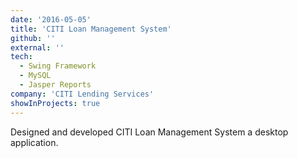 ```yaml
---
date: '2016-05-05'
title: 'CITI Loan Management System'
github: ''
external: ''
tech:
  - Swing Framework
  - MySQL
  - Jasper Reports
company: 'CITI Lending Services'
showInProjects: true
---
```


Designed and developed CITI Loan Management System a desktop application.